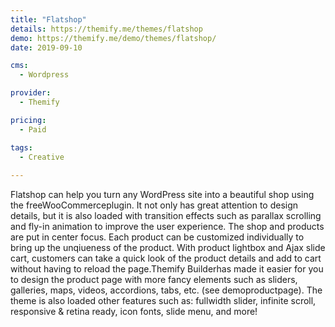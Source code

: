 ```yaml
---
title: "Flatshop"
details: https://themify.me/themes/flatshop
demo: https://themify.me/demo/themes/flatshop/
date: 2019-09-10

cms: 
  - Wordpress

provider: 
  - Themify

pricing:
  - Paid

tags:
  - Creative
  
---
```


Flatshop can help you turn any WordPress site into a beautiful shop using the freeWooCommerceplugin. It not only has great attention to design details, but it is also loaded with transition effects such as parallax scrolling and fly-in animation to improve the user experience. The shop and products are put in center focus. Each product can be customized individually to bring up the unqiueness of the product. With product lightbox and Ajax slide cart, customers can take a quick look of the product details and add to cart without having to reload the page.Themify Builderhas made it easier for you to design the product page with more fancy elements such as sliders, galleries, maps, videos, accordions, tabs, etc. (see demoproductpage). The theme is also loaded other features such as: fullwidth slider, infinite scroll, responsive & retina ready, icon fonts, slide menu, and more!